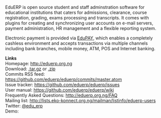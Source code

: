 EduERP is open source student and staff adminstration software for educational institutions that caters for admissions, clearance, course registration,  grading, exams processing and transcripts.   It comes with plugins for creating and synchronizing user accounts on e-mail servers, payment administration, HR management and a flexible reporting system.

Electronic payment is provided via [EduPAY](http://www.edupay.com.ng), which enables a completely cashless environment and accepts transactions via multiple channels including bank branches, mobile money, ATM, POS and Internet banking.

**Links**  
Homepage: http://eduerp.org.ng  
Download: [.tar.gz](https://github.com/eduerp/eduerp/tarball/master) or [.zip](https://github.com/eduerp/eduerp/zipball/master)  
Commits RSS feed: https://github.com/eduerp/eduerp/commits/master.atom  
Issue tracker: https://github.com/eduerp/eduerp/issues  
User manual: https://github.com/eduerp/eduerp/wiki  
Frequently Asked Questions: http://eduerp.org.ng/FAQ  
Mailing list: http://lists.eko-konnect.org.ng/mailman/listinfo/eduerp-users  
Twitter: [@edu_erp](https://twitter.com/edu_erp)  
Demo: 
